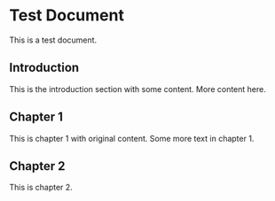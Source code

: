 # Test Document

This is a test document.

## Introduction

This is the introduction section with some content.
More content here.

## Chapter 1

This is chapter 1 with original content.
Some more text in chapter 1.

## Chapter 2

This is chapter 2.
